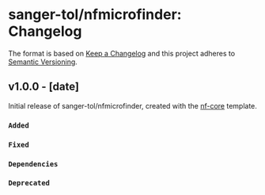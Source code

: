 # sanger-tol/nfmicrofinder: Changelog

The format is based on [Keep a Changelog](https://keepachangelog.com/en/1.0.0/)
and this project adheres to [Semantic Versioning](https://semver.org/spec/v2.0.0.html).

## v1.0.0 - [date]

Initial release of sanger-tol/nfmicrofinder, created with the [nf-core](https://nf-co.re/) template.

### `Added`

### `Fixed`

### `Dependencies`

### `Deprecated`
